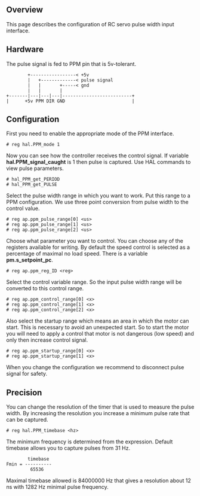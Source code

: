 ## Overview

This page describes the configuration of RC servo pulse width input interface.

## Hardware

The pulse signal is fed to PPM pin that is 5v-tolerant.

	        +-----------------< +5v
	        |   +-------------< pulse signal
	        |   |       +-----< gnd
	        |   |       |
	+-------|---|---|---|--------------------------+
	|      +5v PPM DIR GND                         |

## Configuration

First you need to enable the appropriate mode of the PPM interface.

	# reg hal.PPM_mode 1

Now you can see how the controller receives the control signal. If variable
**hal.PPM_signal_caught** is 1 then pulse is captured. Use HAL commands to view
pulse parameters.

	# hal_PPM_get_PERIOD
	# hal_PPM_get_PULSE

Select the pulse width range in which you want to work. Put this range to a PPM
configuration. We use three point conversion from pulse width to the control
value.

	# reg ap.ppm_pulse_range[0] <us>
	# reg ap.ppm_pulse_range[1] <us>
	# reg ap.ppm_pulse_range[2] <us>

Choose what parameter you want to control. You can choose any of the registers
available for writing. By default the speed control is selected as a percentage
of maximal no load speed. There is a variable **pm.s_setpoint_pc**.

	# reg ap.ppm_reg_ID <reg>

Select the control variable range. So the input pulse width range will be
converted to this control range.

	# reg ap.ppm_control_range[0] <x>
	# reg ap.ppm_control_range[1] <x>
	# reg ap.ppm_control_range[2] <x>

Also select the startup range which means an area in which the motor can start.
This is necessary to avoid an unexpected start. So to start the motor you will
need to apply a control that motor is not dangerous (low speed) and only then
increase control signal.

	# reg ap.ppm_startup_range[0] <x>
	# reg ap.ppm_startup_range[1] <x>

When you change the configuration we recommend to disconnect pulse signal for
safety.

## Precision

You can change the resolution of the timer that is used to measure the pulse
width. By increasing the resolution you increase a minimum pulse rate that
can be captured.

	# reg hal.PPM_timebase <hz>

The minimum frequency is determined from the expression. Default timebase
allows you to capture pulses from 31 Hz.

	        timebase
	Fmin = ----------
	         65536

Maximal timebase allowed is 84000000 Hz that gives a resolution about 12 ns
with 1282 Hz minimal pulse frequency.

